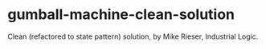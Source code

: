 # gumball-machine-clean-solution
Clean (refactored to state pattern) solution, by Mike Rieser, Industrial Logic.

